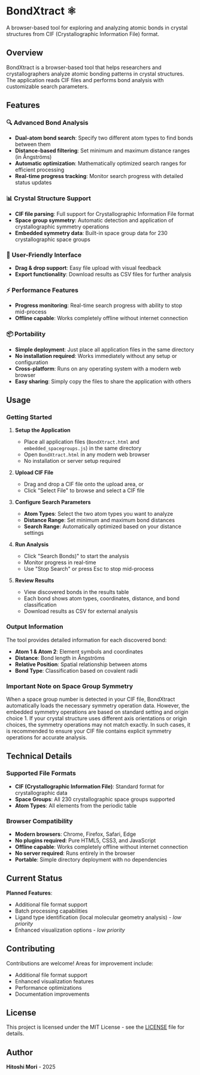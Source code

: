 # BondXtract ⚛️

A browser-based tool for exploring and analyzing atomic bonds in crystal structures from CIF (Crystallographic Information File) format.

## Overview

BondXtract is a browser-based tool that helps researchers and crystallographers analyze atomic bonding patterns in crystal structures. The application reads CIF files and performs bond analysis with customizable search parameters.

## Features

### 🔍 **Advanced Bond Analysis**
- **Dual-atom bond search**: Specify two different atom types to find bonds between them
- **Distance-based filtering**: Set minimum and maximum distance ranges (in Ångströms)
- **Automatic optimization**: Mathematically optimized search ranges for efficient processing
- **Real-time progress tracking**: Monitor search progress with detailed status updates

### 📊 **Crystal Structure Support**
- **CIF file parsing**: Full support for Crystallographic Information File format
- **Space group symmetry**: Automatic detection and application of crystallographic symmetry operations
- **Embedded symmetry data**: Built-in space group data for 230 crystallographic space groups

### 🎯 **User-Friendly Interface**
- **Drag & drop support**: Easy file upload with visual feedback
- **Export functionality**: Download results as CSV files for further analysis

### ⚡ **Performance Features**
- **Progress monitoring**: Real-time search progress with ability to stop mid-process
- **Offline capable**: Works completely offline without internet connection

### 📦 **Portability**
- **Simple deployment**: Just place all application files in the same directory
- **No installation required**: Works immediately without any setup or configuration
- **Cross-platform**: Runs on any operating system with a modern web browser
- **Easy sharing**: Simply copy the files to share the application with others

## Usage

### Getting Started

1. **Setup the Application**
   - Place all application files (`BondXtract.html` and `embedded_spacegroups.js`) in the same directory
   - Open `BondXtract.html` in any modern web browser
   - No installation or server setup required

2. **Upload CIF File**
   - Drag and drop a CIF file onto the upload area, or
   - Click "Select File" to browse and select a CIF file

3. **Configure Search Parameters**
   - **Atom Types**: Select the two atom types you want to analyze
   - **Distance Range**: Set minimum and maximum bond distances
   - **Search Range**: Automatically optimized based on your distance settings

4. **Run Analysis**
   - Click "Search Bonds)" to start the analysis
   - Monitor progress in real-time
   - Use "Stop Search" or press Esc to stop mid-process

5. **Review Results**
   - View discovered bonds in the results table
   - Each bond shows atom types, coordinates, distance, and bond classification
   - Download results as CSV for external analysis

### Output Information

The tool provides detailed information for each discovered bond:
- **Atom 1 & Atom 2**: Element symbols and coordinates
- **Distance**: Bond length in Ångströms
- **Relative Position**: Spatial relationship between atoms
- **Bond Type**: Classification based on covalent radii

### Important Note on Space Group Symmetry

When a space group number is detected in your CIF file, BondXtract automatically loads the necessary symmetry operation data. However, the embedded symmetry operations are based on standard setting and origin choice 1. If your crystal structure uses different axis orientations or origin choices, the symmetry operations may not match exactly. In such cases, it is recommended to ensure your CIF file contains explicit symmetry operations for accurate analysis.

## Technical Details

### Supported File Formats
- **CIF (Crystallographic Information File)**: Standard format for crystallographic data
- **Space Groups**: All 230 crystallographic space groups supported
- **Atom Types**: All elements from the periodic table



### Browser Compatibility
- **Modern browsers**: Chrome, Firefox, Safari, Edge
- **No plugins required**: Pure HTML5, CSS3, and JavaScript
- **Offline capable**: Works completely offline without internet connection
- **No server required**: Runs entirely in the browser
- **Portable**: Simple directory deployment with no dependencies

## Current Status

**Planned Features**:
- Additional file format support
- Batch processing capabilities
- Ligand type identification (local molecular geometry analysis) - *low priority*
- Enhanced visualization options - *low priority*

## Contributing

Contributions are welcome! Areas for improvement include:
- Additional file format support
- Enhanced visualization features
- Performance optimizations
- Documentation improvements

## License

This project is licensed under the MIT License - see the [LICENSE](LICENSE) file for details.

## Author

**Hitoshi Mori** - 2025

